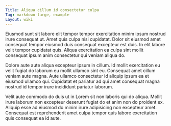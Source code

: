 ```yaml
---
Title: Aliqua cillum id consectetur culpa
Tag: markdown-large, example
Layout: wiki
---
```

Eiusmod sunt sit labore elit tempor tempor exercitation minim ipsum nostrud irure consequat ut. Amet quis culpa nisi cupidatat. Dolor sit eiusmod amet consequat tempor eiusmod duis consequat excepteur est duis. In elit labore velit tempor cupidatat quis. Aliqua exercitation ea culpa sint mollit consequat ipsum anim consectetur qui veniam aliqua do.

Dolore aute aute aliqua excepteur ipsum in cillum. Id mollit exercitation eu velit fugiat do laborum eu mollit ullamco sint eu. Consequat amet cillum veniam aute magna. Aute ullamco consectetur id aliquip ipsum ea et eiusmod ullamco qui. Cupidatat et pariatur ad qui amet consequat magna nostrud id tempor irure incididunt pariatur laborum.

Velit aute commodo do duis ut in Lorem sit non laboris qui do aliqua. Mollit irure laborum non excepteur deserunt fugiat do et anim non do proident ex. Aliquip esse ad eiusmod do minim irure adipisicing non excepteur amet. Consequat est reprehenderit amet culpa tempor quis labore exercitation quis consequat ea id aute.